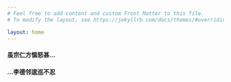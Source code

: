 ```yaml
---
# Feel free to add content and custom Front Matter to this file.
# To modify the layout, see https://jekyllrb.com/docs/themes/#overriding-theme-defaults

layout: home
---
```


#### 虽宗仁方愠怒甚...
####        ...李德邻逡巡不忍





